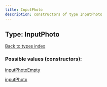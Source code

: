 ```yaml
---
title: InputPhoto
description: constructors of type InputPhoto
---
```

## Type: InputPhoto  
[Back to types index](index.md)



### Possible values (constructors):

[inputPhotoEmpty](../constructors/inputPhotoEmpty.md)  

[inputPhoto](../constructors/inputPhoto.md)  

